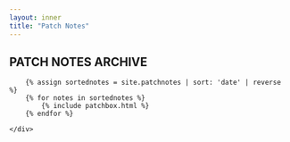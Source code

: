 ```yaml
---
layout: inner
title: "Patch Notes"
---
```

<section id="patchnotes" class="infosection">
    <h2 class="motto title">PATCH NOTES ARCHIVE</h2>
    <div class="width-container patch-container">

		{% assign sortednotes = site.patchnotes | sort: 'date' | reverse %}
        {% for notes in sortednotes %}
			{% include patchbox.html %}
        {% endfor %}

    </div>
</section>